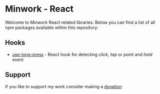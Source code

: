 # Minwork - React
Welcome to Minwork React related libraries. Below you can find a list of all npm packages available within this repository:

## Hooks
- [use-long-press](./packages/use-long-press/README.md) - React hook for detecting _click_, _tap_ or _point_ and _hold_ event

## Support
If you like to support my work consider making a [donation](https://github.com/sponsors/minwork)
